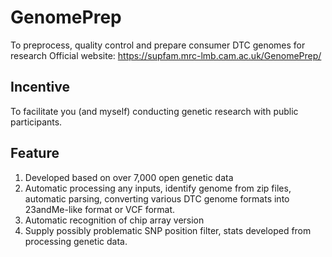 # GenomePrep
To preprocess, quality control and prepare consumer DTC genomes for research
Official website: https://supfam.mrc-lmb.cam.ac.uk/GenomePrep/

## Incentive
To facilitate you (and myself) conducting genetic research with public participants.

## Feature
1. Developed based on over 7,000 open genetic data
2. Automatic processing any inputs, identify genome from zip files, automatic parsing, converting various DTC genome formats into 23andMe-like format or VCF format. 
3. Automatic recognition of chip array version
4. Supply possibly problematic SNP position filter, stats developed from processing genetic data.

